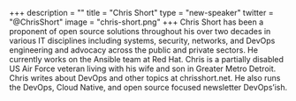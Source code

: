 +++
description = ""
title = "Chris Short"
type = "new-speaker"
twitter = "@ChrisShort"
image = "chris-short.png"
+++
Chris Short has been a proponent of open source solutions throughout his over two decades in various IT disciplines including systems, security, networks, and DevOps engineering and advocacy across the public and private sectors. He currently works on the Ansible team at Red Hat. Chris is a partially disabled US Air Force veteran living with his wife and son in Greater Metro Detroit. Chris writes about DevOps and other topics at chrisshort.net. He also runs the DevOps, Cloud Native, and open source focused newsletter DevOps’ish.